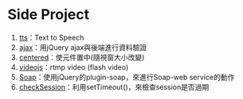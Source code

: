 # Side Project
1. [tts](https://github.com/SpicyBoyd/side_project/blob/master/tts.js)：Text to Speech
2. [ajax](https://github.com/SpicyBoyd/side_project/blob/master/ajax.js)：用jQuery ajax與後端進行資料驗證
3. [centered](https://github.com/SpicyBoyd/side_project/blob/master/centered.js)：使元件置中(隨視窗大小改變)
4. [videojs](https://github.com/SpicyBoyd/side_project/blob/master/videojs.html)：rtmp video (flash video)
5. [Soap](https://github.com/SpicyBoyd/side_project/blob/master/soap.js)：使用jQuery的plugin-soap，來進行Soap-web service的動作
6. [checkSession](https://github.com/SpicyBoyd/side_project/blob/master/checkSession.js)：利用setTimeout()，來檢查session是否過期